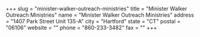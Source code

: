 +++
slug = "minister-walker-outreach-ministries"
title = "Minister Walker Outreach Ministries"
name = "Minister Walker Outreach Ministries"
address = "1407 Park Street Unit 135-A"
city = "Hartford"
state = "CT"
postal = "06106"
website = ""
phone = "860-233-3482"
fax = ""
+++
